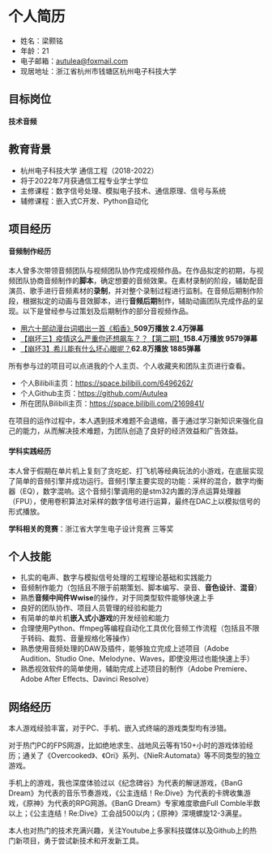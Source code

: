# 个人简历

- 姓名：梁颢铭
- 年龄：21
- 电子邮箱：autulea@foxmail.com
- 现居地址：浙江省杭州市钱塘区杭州电子科技大学

## 目标岗位

#### 技术音频

## 教育背景

- 杭州电子科技大学	通信工程（2018-2022）
- 将于2022年7月获通信工程专业学士学位
- 主修课程：数字信号处理、模拟电子技术、通信原理、信号与系统
- 辅修课程：嵌入式C开发、Python自动化

## 项目经历
#### 音频制作经历
本人曾多次带领音频团队与视频团队协作完成视频作品。在作品拟定的初期，与视频团队协商音频制作的**脚本**，确定想要的音频效果。在素材录制的阶段，辅助配音演员、歌手进行音频素材的**录制**，并对整个录制过程进行监制。在音频后期制作阶段，根据拟定的动画与音效脚本，进行**音频后期**制作，辅助动画团队完成作品的呈现。以下是曾经参与过策划及后期制作的部分音视频作品。

- [用六十部动漫台词唱出一首《稻香》](https://www.bilibili.com/video/BV16V411C7Jv "用六十部动漫台词唱出一首《稻香》")**509万播放 2.4万弹幕**
- [【崩坏三】疫情这么严重你还想飙车？？【第二期】](https://www.bilibili.com/video/BV1W7411K7ti "【崩坏三】疫情这么严重你还想飙车？？【第二期】")**158.4万播放 9579弹幕**
- [【崩坏3】希儿能有什么坏心眼呢？](https://www.bilibili.com/video/BV1Xb4y1Z7Mm "【崩坏3】希儿能有什么坏心眼呢？")**62.8万播放 1885弹幕**

所有参与过的项目可以点进我的个人主页、个人收藏夹和团队主页进行查看。
- 个人Bilibili主页：https://space.bilibili.com/6496262/
- 个人Github主页：https://github.com/Autulea 
- 所在团队Bilibili主页：https://space.bilibili.com/2169841/

在项目的运作过程中，本人遇到技术难题不会退缩，善于通过学习新知识来强化自己的能力，从而解决技术难题，为团队创造了良好的经济效益和广告效益。

#### 学科实践经历
本人曾于假期在单片机上复刻了贪吃蛇、打飞机等经典玩法的小游戏，在底层实现了简单的音频引擎并成功运行。音频引擎主要实现的功能：采样的混合，数字均衡器（EQ），数字混响。这个音频引擎调用的是stm32内置的浮点运算处理器（FPU），使用卷积算法对采样的数字信号进行运算，最终在DAC上以模拟信号的形式播放。

**学科相关的竞赛**：浙江省大学生电子设计竞赛 三等奖

## 个人技能	

- 扎实的电声、数字与模拟信号处理的工程理论基础和实践能力
- 音频制作能力（包括且不限于前期策划、脚本编写、录音、**音色设计**、**混音**）
- 熟悉**音频中间件Wwise**的操作，对于同类型软件能够快速上手
- 良好的团队协作、项目人员管理的经验和能力
- 有简单的单片机**嵌入式小游戏**的开发经验和能力
- 合理使用Python、ffmpeg等编程自动化工具优化音频工作流程（包括且不限于转码、裁剪、音量规格化等操作）
- 熟悉使用音频处理的DAW及插件，能够独立完成上述项目（Adobe Audition、Studio One、Melodyne、Waves，即使没用过也能快速上手）
- 熟悉视效软件的简单使用，辅助完成上述项目的制作（Adobe Premiere、Adobe After Effects、Davinci Resolve）

## 网络经历

本人游戏经验丰富，对于PC、手机、嵌入式终端的游戏类型均有涉猎。

对于热门PC的FPS网游，比如绝地求生、战地风云等有150+小时的游戏体验经历；通关了《Overcooked》、《Ori》系列、《NieR:Automata》等不同类型的独立游戏。

手机上的游戏，我也深度体验过以《纪念碑谷》为代表的解谜游戏，《BanG Dream》为代表的音乐节奏游戏，《公主连结！Re:Dive》为代表的卡牌收集游戏，《原神》为代表的RPG网游。《BanG Dream》专家难度歌曲Full Comble半数以上；《公主连结！Re:Dive》工会战500以内；《原神》深境螺旋12-3满星。

本人也对热门的技术充满兴趣，关注Youtube上多家科技媒体以及Github上的热门新项目，勇于尝试新技术和开发新工具。

